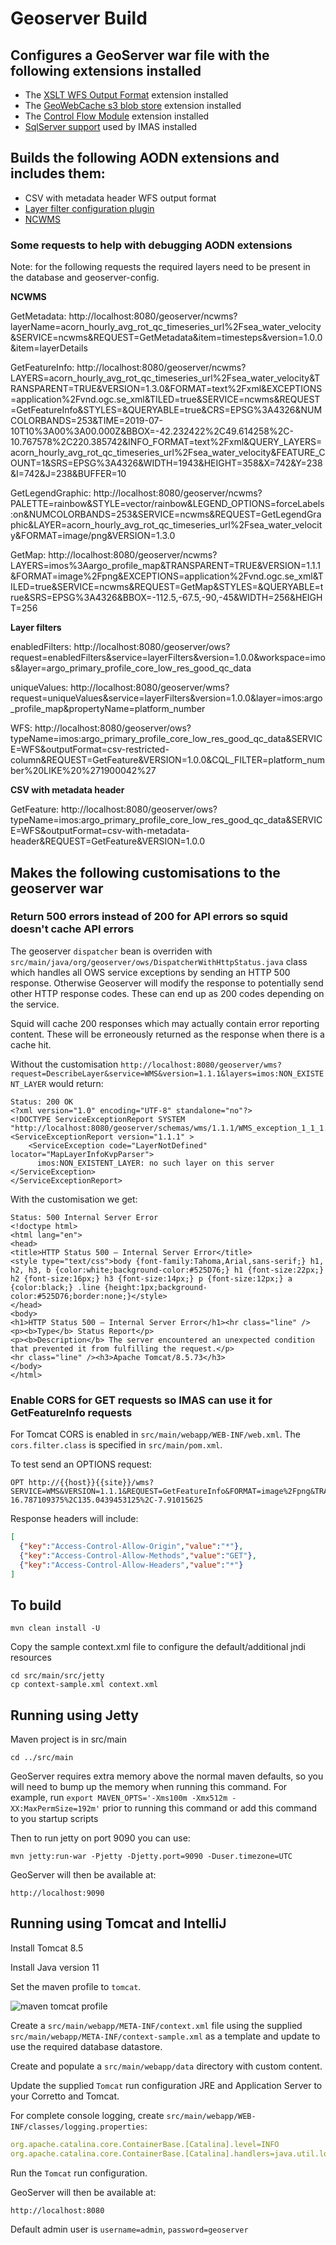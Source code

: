 Geoserver Build
===============

## Configures a GeoServer war file with the following extensions installed

* The [XSLT WFS Output Format](https://docs.geoserver.org/stable/en/user/extensions/xslt/index.html)
  extension installed
* The [GeoWebCache s3 blob store](https://docs.geoserver.org/stable/en/user/extensions/gwc-s3/index.html)
  extension installed
* The [Control Flow Module](https://docs.geoserver.org/stable/en/user/extensions/controlflow/index.html) 
  extension installed
* [SqlServer support](https://docs.geoserver.org/stable/en/user/data/database/sqlserver.html) used by IMAS installed

## Builds the following AODN extensions and includes them:

* CSV with metadata header WFS output format
* [Layer filter configuration plugin](src/extension/layer-filters/README.md)
* [NCWMS](src/extension/ncwms/README.md)

### Some requests to help with debugging AODN extensions

Note: for the following requests the required layers need to be present in the database and geoserver-config.

**NCWMS**

GetMetadata: http://localhost:8080/geoserver/ncwms?layerName=acorn_hourly_avg_rot_qc_timeseries_url%2Fsea_water_velocity&SERVICE=ncwms&REQUEST=GetMetadata&item=timesteps&version=1.0.0&item=layerDetails

GetFeatureInfo: http://localhost:8080/geoserver/ncwms?LAYERS=acorn_hourly_avg_rot_qc_timeseries_url%2Fsea_water_velocity&TRANSPARENT=TRUE&VERSION=1.3.0&FORMAT=text%2Fxml&EXCEPTIONS=application%2Fvnd.ogc.se_xml&TILED=true&SERVICE=ncwms&REQUEST=GetFeatureInfo&STYLES=&QUERYABLE=true&CRS=EPSG%3A4326&NUMCOLORBANDS=253&TIME=2019-07-10T10%3A00%3A00.000Z&BBOX=-42.232422%2C49.614258%2C-10.767578%2C220.385742&INFO_FORMAT=text%2Fxml&QUERY_LAYERS=acorn_hourly_avg_rot_qc_timeseries_url%2Fsea_water_velocity&FEATURE_COUNT=1&SRS=EPSG%3A4326&WIDTH=1943&HEIGHT=358&X=742&Y=238&I=742&J=238&BUFFER=10

GetLegendGraphic: http://localhost:8080/geoserver/ncwms?PALETTE=rainbow&STYLE=vector/rainbow&LEGEND_OPTIONS=forceLabels:on&NUMCOLORBANDS=253&SERVICE=ncwms&REQUEST=GetLegendGraphic&LAYER=acorn_hourly_avg_rot_qc_timeseries_url%2Fsea_water_velocity&FORMAT=image/png&VERSION=1.3.0

GetMap: http://localhost:8080/geoserver/ncwms?LAYERS=imos%3Aargo_profile_map&TRANSPARENT=TRUE&VERSION=1.1.1&FORMAT=image%2Fpng&EXCEPTIONS=application%2Fvnd.ogc.se_xml&TILED=true&SERVICE=ncwms&REQUEST=GetMap&STYLES=&QUERYABLE=true&SRS=EPSG%3A4326&BBOX=-112.5,-67.5,-90,-45&WIDTH=256&HEIGHT=256

**Layer filters**

enabledFilters: http://localhost:8080/geoserver/ows?request=enabledFilters&service=layerFilters&version=1.0.0&workspace=imos&layer=argo_primary_profile_core_low_res_good_qc_data

uniqueValues: http://localhost:8080/geoserver/wms?request=uniqueValues&service=layerFilters&version=1.0.0&layer=imos:argo_profile_map&propertyName=platform_number

WFS: http://localhost:8080/geoserver/ows?typeName=imos:argo_primary_profile_core_low_res_good_qc_data&SERVICE=WFS&outputFormat=csv-restricted-column&REQUEST=GetFeature&VERSION=1.0.0&CQL_FILTER=platform_number%20LIKE%20%271900042%27

**CSV with metadata header**

GetFeature: http://localhost:8080/geoserver/ows?typeName=imos:argo_primary_profile_core_low_res_good_qc_data&SERVICE=WFS&outputFormat=csv-with-metadata-header&REQUEST=GetFeature&VERSION=1.0.0


## Makes the following customisations to the geoserver war

### Return 500 errors instead of 200 for API errors so squid doesn't cache API errors

The geoserver `dispatcher` bean is overriden with `src/main/java/org/geoserver/ows/DispatcherWithHttpStatus.java` class which handles all OWS service exceptions by sending an HTTP 500 response. Otherwise Geoserver will modify the response to potentially send other HTTP response codes. These can end up as 200 codes depending on the service.

Squid will cache 200 responses which may actually contain error reporting content. These will be erroneously returned as the response when there is a cache hit.

Without the customisation `http://localhost:8080/geoserver/wms?request=DescribeLayer&service=WMS&version=1.1.1&layers=imos:NON_EXISTENT_LAYER` would return:

```
Status: 200 OK
<?xml version="1.0" encoding="UTF-8" standalone="no"?>
<!DOCTYPE ServiceExceptionReport SYSTEM "http://localhost:8080/geoserver/schemas/wms/1.1.1/WMS_exception_1_1_1.dtd">
<ServiceExceptionReport version="1.1.1" >
    <ServiceException code="LayerNotDefined" locator="MapLayerInfoKvpParser">
      imos:NON_EXISTENT_LAYER: no such layer on this server
</ServiceException>
</ServiceExceptionReport>
```

With the customisation we get:

```
Status: 500 Internal Server Error
<!doctype html>
<html lang="en">
<head>
<title>HTTP Status 500 – Internal Server Error</title>
<style type="text/css">body {font-family:Tahoma,Arial,sans-serif;} h1, h2, h3, b {color:white;background-color:#525D76;} h1 {font-size:22px;} h2 {font-size:16px;} h3 {font-size:14px;} p {font-size:12px;} a {color:black;} .line {height:1px;background-color:#525D76;border:none;}</style>
</head>
<body>
<h1>HTTP Status 500 – Internal Server Error</h1><hr class="line" />
<p><b>Type</b> Status Report</p>
<p><b>Description</b> The server encountered an unexpected condition that prevented it from fulfilling the request.</p>
<hr class="line" /><h3>Apache Tomcat/8.5.73</h3>
</body>
</html>
```

### Enable CORS for GET requests so IMAS can use it for GetFeatureInfo requests

For Tomcat CORS is enabled in `src/main/webapp/WEB-INF/web.xml`.  The `cors.filter.class` is specified in `src/main/pom.xml`.

To test send an OPTIONS request:
```
OPT http://{{host}}{{site}}/wms?SERVICE=WMS&VERSION=1.1.1&REQUEST=GetFeatureInfo&FORMAT=image%2Fpng&TRANSPARENT=true&QUERY_LAYERS=imos:anmn_velocity_timeseries_map&STYLES&LAYERS=imos:anmn_velocity_timeseries_map&exceptions=application/vnd.ogc.se_inimage&INFO_FORMAT=text/html&FEATURE_COUNT=50&X=50&Y=50&SRS=EPSG%3A4326&WIDTH=101&HEIGHT=101&BBOX=126.1669921875%2C-16.787109375%2C135.0439453125%2C-7.91015625
```

Response headers will include:

```json
[
  {"key":"Access-Control-Allow-Origin","value":"*"},
  {"key":"Access-Control-Allow-Methods","value":"GET"},
  {"key":"Access-Control-Allow-Headers","value":"*"}
]
```

## To build

```
mvn clean install -U 
```

Copy the sample context.xml file to configure the default/additional jndi resources

```
cd src/main/src/jetty
cp context-sample.xml context.xml
```

## Running using Jetty

Maven project is in src/main
```
cd ../src/main
```

GeoServer requires extra memory above the normal maven defaults, so you will need to bump up the memory when running this command. For example, run `export MAVEN_OPTS='-Xms100m -Xmx512m -XX:MaxPermSize=192m'`
prior to running this command or add this command to you startup scripts

Then to run jetty on port 9090 you can use:
```
mvn jetty:run-war -Pjetty -Djetty.port=9090 -Duser.timezone=UTC
```

GeoServer will then be available at:

```
http://localhost:9090
```

## Running using Tomcat and IntelliJ

Install Tomcat 8.5

Install Java version 11

Set the maven profile to `tomcat`.

![maven tomcat profile](https://github.com/aodn/geoserver-build/assets/40220935/68d0c69f-1ca9-44db-b59e-edf6b47121a3)

Create a `src/main/webapp/META-INF/context.xml` file using the supplied `src/main/webapp/META-INF/context-sample.xml` as 
a template and update to use the required database datastore.

Create and populate a `src/main/webapp/data` directory with custom content.

Update the supplied `Tomcat` run configuration JRE and Application Server to your Corretto and Tomcat.

For complete console logging, create `src/main/webapp/WEB-INF/classes/logging.properties`:

```yaml
org.apache.catalina.core.ContainerBase.[Catalina].level=INFO
org.apache.catalina.core.ContainerBase.[Catalina].handlers=java.util.logging.ConsoleHandler
```

Run the `Tomcat` run configuration.

GeoServer will then be available at:

```
http://localhost:8080
```

Default admin user is `username=admin`, `password=geoserver`

